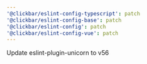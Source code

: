 ```yaml
---
'@clickbar/eslint-config-typescript': patch
'@clickbar/eslint-config-base': patch
'@clickbar/eslint-config': patch
'@clickbar/eslint-config-vue': patch
---
```


Update eslint-plugin-unicorn to v56
